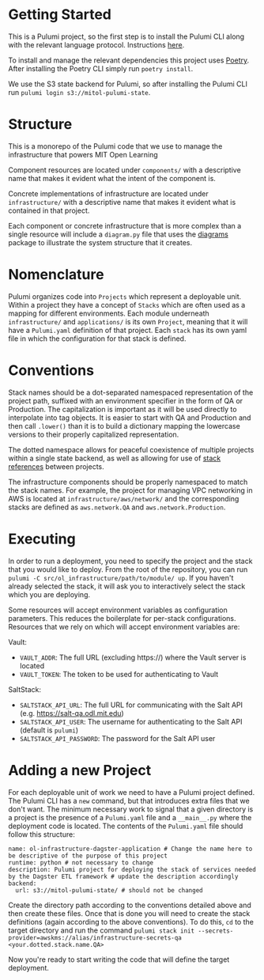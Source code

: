 # Getting Started
This is a Pulumi project, so the first step is to install the Pulumi CLI along with the relevant language
protocol. Instructions [here](https://www.pulumi.com/docs/get-started/install/).

To install and manage the relevant dependencies this project uses [Poetry](https://python-poetry.org/). After installing
the Poetry CLI simply run `poetry install`.

We use the S3 state backend for Pulumi, so after installing the Pulumi CLI run `pulumi login s3://mitol-pulumi-state`.

# Structure

This is a monorepo of the Pulumi code that we use to manage the infrastructure that powers MIT Open Learning

Component resources are located under `components/` with a descriptive name that makes it evident what the intent of the
component is.

Concrete implementations of infrastructure are located under `infrastructure/` with a descriptive name that makes it
evident what is contained in that project.

Each component or concrete infrastructure that is more complex than a single resource will include a `diagram.py` file
that uses the [diagrams](https://diagrams.mingrammer.com/) package to illustrate the system structure that it creates.

# Nomenclature

Pulumi organizes code into `Projects` which represent a deployable unit. Within a project they have a concept of
`Stacks` which are often used as a mapping for different environments. Each module underneath `infrastructure/` and
`applications/` is its own `Project`, meaning that it will have a `Pulumi.yaml` definition of that project. Each `stack`
has its own yaml file in which the configuration for that stack is defined.

# Conventions

Stack names should be a dot-separated namespaced representation of the project path, suffixed with an environment
specifier in the form of QA or Production. The capitalization is important as it will be used directly to interpolate
into tag objects. It is easier to start with QA and Production and then call `.lower()` than it is to build a dictionary
mapping the lowercase versions to their properly capitalized representation.

The dotted namespace allows for peaceful coexistence of multiple projects within a single state backend, as well as
allowing for use of [stack references](https://www.pulumi.com/docs/tutorials/aws/aws-py-stackreference/) between
projects.

The infrastructure components should be properly namespaced to match the stack names. For example, the project for
managing VPC networking in AWS is located at `infrastructure/aws/network/` and the corresponding stacks are defined as
`aws.network.QA` and `aws.network.Production`.


# Executing

In order to run a deployment, you need to specify the project and the stack that you would like to deploy. From the root
of the repository, you can run `pulumi -C src/ol_infrastructure/path/to/module/ up`. If you haven't already selected the
stack, it will ask you to interactively select the stack which you are deploying.

Some resources will accept environment variables as configuration parameters. This reduces the boilerplate for per-stack
configurations. Resources that we rely on which will accept environment variables are:

Vault:
  - `VAULT_ADDR`: The full URL (excluding https://) where the Vault server is located
  - `VAULT_TOKEN`: The token to be used for authenticating to Vault

SaltStack:
  - `SALTSTACK_API_URL`: The full URL for communicating with the Salt API (e.g. https://salt-qa.odl.mit.edu)
  - `SALTSTACK_API_USER`: The username for authenticating to the Salt API (default is `pulumi`)
  - `SALTSTACK_API_PASSWORD`: The password for the Salt API user


# Adding a new Project

For each deployable unit of work we need to have a Pulumi project defined. The Pulumi CLI has a `new` command, but that
introduces extra files that we don't want. The minimum necessary work to signal that a given directory is a project is
the presence of a `Pulumi.yaml` file and a `__main__.py` where the deployment code is located. The contents of the
`Pulumi.yaml` file should follow this structure:

```
name: ol-infrastructure-dagster-application # Change the name here to be descriptive of the purpose of this project
runtime: python # not necessary to change
description: Pulumi project for deploying the stack of services needed by the Dagster ETL framework # update the description accordingly
backend:
  url: s3://mitol-pulumi-state/ # should not be changed
```

Create the directory path according to the conventions detailed above and then create these files. Once that is done you
will need to create the stack definitions (again according to the above conventions). To do this, `cd` to the target
directory and run the command `pulumi stack init --secrets-provider=awskms://alias/infrastructure-secrets-qa <your.dotted.stack.name.QA>`

Now you're ready to start writing the code that will define the target deployment.

